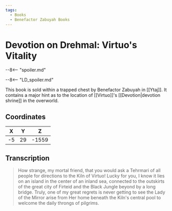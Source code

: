 ```yaml
---
tags:
  - Books
  - Benefactor Zabuyah Books
---
```

# Devotion on Drehmal: Virtuo's Vitality

--8<-- "spoiler.md"

--8<-- "LD_spoiler.md"

This book is sold within a trapped chest by Benefactor Zabuyah in [[Ytaj]]. It contains a major hint as to the location of [[Virtuo]]'s [[Devotion|devotion shrine]] in the overworld.

## Coordinates
| **X** | **Y** | **Z**  |
| :---: | :---: | :----: |
| -5  |  29  | -1559 |

## Transcription
> How strange, my mortal friend, that you would ask a Tehrmari of all people for directions to the Kiln of Virtuo! Lucky for you, I know it lies on an island in the center of an inland sea, connected to the outskirts of the great city of Firteid and the Black Jungle beyond by a long bridge. Truly, one of my great regrets is never getting to see the Lady of the Mirror arise from Her home beneath the Kiln's central pool to welcome the daily throngs of pilgrims.
